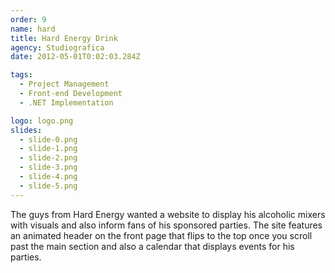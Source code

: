 ```yaml
---
order: 9
name: hard
title: Hard Energy Drink
agency: Studiografica
date: 2012-05-01T0:02:03.284Z

tags:
  - Project Management
  - Front-end Development
  - .NET Implementation

logo: logo.png
slides:
  - slide-0.png
  - slide-1.png
  - slide-2.png
  - slide-3.png
  - slide-4.png
  - slide-5.png
---
```

The guys from Hard Energy wanted a website to display his alcoholic mixers with visuals and also inform fans of his sponsored parties. The site features an animated header on the front page that flips to the top once you scroll past the main section and also a calendar that displays events for his parties.
